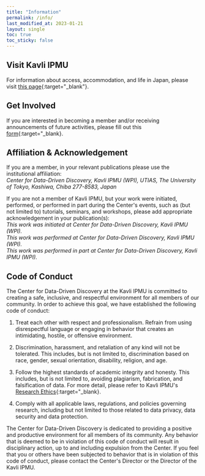 ```yaml
---
title: "Information"
permalink: /info/
last_modified_at: 2023-01-21
layout: single
toc: true
toc_sticky: false
---
```



## Visit Kavli IPMU
For information about access, accommodation, and life in Japan, please visit [this page](https://www.ipmu.jp/en/visitors){:target="_blank"}.

## Get Involved
If you are interested in becoming a member and/or receiving announcements of future activities, please fill out this [form](https://forms.gle/n6JYTyrJPvW2enjr9){:target="_blank}.

## Affiliation & Acknowledgement
If you are a member, in your relevant publications please use the institutional affiliation:\
*Center for Data-Driven Discovery, Kavli IPMU (WPI), UTIAS, The University of Tokyo, Kashiwa, Chiba 277-8583, Japan*

If you are not a member of Kavli IPMU, but your work were initiated, performed, or performed in part during the Center's events, such as (but not limited to) tutorials, seminars, and workshops, please add appropriate acknowledgement in your publication(s):\
*This work was initiated at Center for Data-Driven Discovery, Kavli IPMU (WPI).*\
*This work was performed at Center for Data-Driven Discovery, Kavli IPMU (WPI).*\
*This work was performed in part at Center for Data-Driven Discovery, Kavli IPMU (WPI).*

## Code of Conduct

The Center for Data-Driven Discovery at the Kavli IPMU is committed to creating a safe, inclusive, and respectful environment for all members of our community. In order to achieve this goal, we have established the following code of conduct:

1. Treat each other with respect and professionalism. Refrain from using disrespectful language or engaging in behavior that creates an intimidating, hostile, or offensive environment.

1. Discrimination, harassment, and retaliation of any kind will not be tolerated. This includes, but is not limited to, discrimination based on race, gender, sexual orientation, disability, religion, and age. 

1. Follow the highest standards of academic integrity and honesty. This includes, but is not limited to, avoiding plagiarism, fabrication, and falsification of data. For more detail, please refer to Kavli IPMU's [Research Ethics](https://www.ipmu.jp/node/1801){:target="_blank}.

1. Comply with all applicable laws, regulations, and policies governing research, including but not limited to those related to data privacy, data security and data protection.

The Center for Data-Driven Discovery is dedicated to providing a positive and productive environment for all members of its community. Any behavior that is deemed to be in violation of this code of conduct will result in disciplinary action, up to and including expulsion from the Center. If you feel that you or others have been subjected to behavior that is in violation of this code of conduct, please contact the Center's Director or the Director of the Kavli IPMU.
